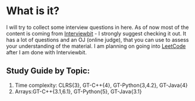 What is it?
=======

I will try to collect some interview questions in here. As of now most of the content is coming from [Interviewbit](https://www.interviewbit.com) - I strongly suggest checking it out. It has a lot of questions and an OJ (online judge), that you can use to assess your understanding of the material. I am planning on going into [LeetCode](https://leetcode.com/) after I am done with Interviewbit.

## Study Guide by Topic:
1. Time complexity: CLRS{3}, GT-C++{4}, GT-Python{3,4.2}, GT-Java{4}
1. Arrays:GT-C++{3.1,6.1}, GT-Python{5}, GT-Java{3.1}
